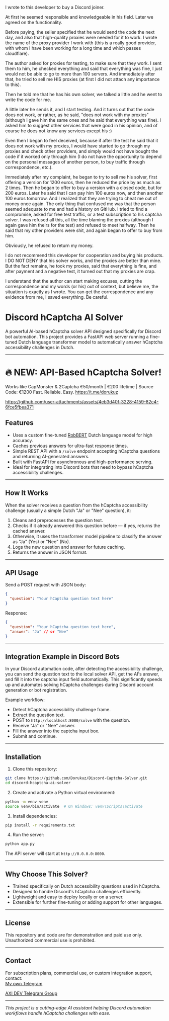 
I wrote to this developer to buy a Discord joiner.

At first he seemed responsible and knowledgeable in his field. Later we agreed on the functionality.

Before paying, the seller specified that he would send the code the next day, and also that high-quality proxies were needed for it to work. I wrote the name of the proxy provider I work with (this is a really good provider, with whom I have been working for a long time and which passes cloudflare).

The author asked for proxies for testing, to make sure that they work. I sent them to him, he checked everything and said that everything was fine, I just would not be able to go to more than 100 servers. And immediately after that, he tried to sell me HIS proxies (at first I did not attach any importance to this).

Then he told me that he has his own solver, we talked a little and he went to write the code for me.

A little later he sends it, and I start testing. And it turns out that the code does not work, or rather, as he said, "does not work with my proxies" (although I gave him the same ones and he said that everything was fine). I asked him to suggest other services that were good in his opinion, and of course he does not know any services except his :)

Even then I began to feel deceived, because if after the test he said that it does not work with my proxies, I would have started to go through my proxies and check other providers, and simply would not have bought the code if it worked only through him (I do not have the opportunity to depend on the personal messages of another person, to buy traffic through correspondence, etc.).

Immediately after my complaint, he began to try to sell me his solver, first offering a version for 1200 euros, then he reduced the price by as much as 2 times. Then he began to offer to buy a version with a closed code, but for 200 euros. Later he said that I can pay him 100 euros now, and then another 100 euros tomorrow. And I realized that they are trying to cheat me out of money once again.
The only thing that confused me was that the person seemed adequate to me and had a history on GitHub. I tried to find a compromise, asked for free test traffic, or a test subscription to his captcha solver. I was refused all this, all the time blaming the proxies (although I again gave him theirs for the test) and refused to meet halfway. Then he said that my other providers were shit, and again began to offer to buy from him.

Obviously, he refused to return my money.

I do not recommend this developer for cooperation and buying his products. I DO NOT DENY that his solver works, and the proxies are better than mine. But the fact remains, he took my proxies, said that everything is fine, and after payment and a negative test, it turned out that my proxies are crap.

I understand that the author can start making excuses, cutting the correspondence and my words (or his) out of context, but believe me, the situation is exactly as I wrote. You can get the correspondence and any evidence from me, I saved everything. Be careful.
# Discord hCaptcha AI Solver

A powerful AI-based hCaptcha solver API designed specifically for Discord bot automation. This project provides a FastAPI web server running a fine-tuned Dutch language transformer model to automatically answer hCaptcha accessibility challenges in Dutch.

---
# 🔥 NEW: API-Based hCaptcha Solver!
Works like CapMonster & 2Captcha
€50/month | €200 lifetime | Source Code: €1200
Fast. Reliable. Easy.
https://t.me/dorukuz


https://github.com/user-attachments/assets/4eb3d40f-3228-4159-82c4-6fce5fbea371


## Features

- Uses a custom fine-tuned [RobBERT](https://huggingface.co/DTAI-KULeuven/robbert-2022-dutch-base) Dutch language model for high accuracy.
- Caches previous answers for ultra-fast response times.
- Simple REST API with a `/solve` endpoint accepting hCaptcha questions and returning AI-generated answers.
- Built with FastAPI for asynchronous and high-performance serving.
- Ideal for integrating into Discord bots that need to bypass hCaptcha accessibility challenges.

---

## How It Works

When the solver receives a question from the hCaptcha accessibility challenge (usually a simple Dutch "Ja" or "Nee" question), it:

1. Cleans and preprocesses the question text.
2. Checks if it already answered this question before — if yes, returns the cached answer.
3. Otherwise, it uses the transformer model pipeline to classify the answer as "Ja" (Yes) or "Nee" (No).
4. Logs the new question and answer for future caching.
5. Returns the answer in JSON format.

---

## API Usage

Send a POST request with JSON body:

```json
{
  "question": "Your hCaptcha question text here"
}
```

Response:

```json
{
  "question": "Your hCaptcha question text here",
  "answer": "Ja" // or "Nee"
}
```

---

## Integration Example in Discord Bots

In your Discord automation code, after detecting the accessibility challenge, you can send the question text to the local solver API, get the AI's answer, and fill it into the captcha input field automatically. This significantly speeds up and automates solving hCaptcha challenges during Discord account generation or bot registration.

Example workflow:

- Detect hCaptcha accessibility challenge frame.
- Extract the question text.
- POST to `http://localhost:8000/solve` with the question.
- Receive "Ja" or "Nee" answer.
- Fill the answer into the captcha input box.
- Submit and continue.

---

## Installation

1. Clone this repository:

```bash
git clone https://github.com/Dorukuz/Discord-Captcha-Solver.git
cd discord-hcaptcha-ai-solver
```

2. Create and activate a Python virtual environment:

```bash
python -m venv venv
source venv/bin/activate  # On Windows: venv\Scripts\activate
```

3. Install dependencies:

```bash
pip install -r requirements.txt
```

4. Run the server:

```bash
python app.py
```

The API server will start at `http://0.0.0.0:8000`.

---

## Why Choose This Solver?

- Trained specifically on Dutch accessibility questions used in hCaptcha.
- Designed to handle Discord's hCaptcha challenges efficiently.
- Lightweight and easy to deploy locally or on a server.
- Extensible for further fine-tuning or adding support for other languages.

---

## License

This repository and code are for demonstration and paid use only. Unauthorized commercial use is prohibited.

---
## Contact

For subscription plans, commercial use, or custom integration support, contact:  
[My own Telegram](https://t.me/dorukuz) 

[AXI DEV Telegram Group](https://t.me/axi1337) 

---

*This project is a cutting-edge AI assistant helping Discord automation workflows handle hCaptcha challenges with ease.*
